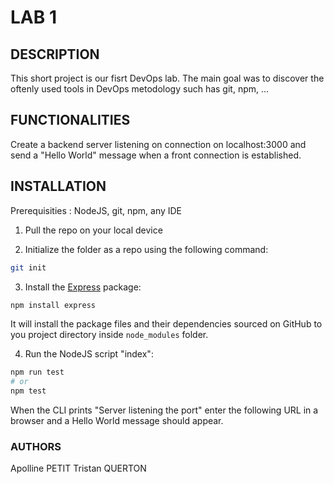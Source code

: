 # LAB 1

## DESCRIPTION

This short project is our fisrt DevOps lab. The main goal was to discover the oftenly used tools in DevOps metodology such has git, npm, ...

## FUNCTIONALITIES

Create a backend server listening on connection on localhost:3000 and send a "Hello World" message when a front connection is established.

## INSTALLATION

Prerequisities : NodeJS, git, npm, any IDE

1. Pull the repo on your local device

2. Initialize the folder as a repo using the following command:

```bash
git init
```

3. Install the [Express](https://www.npmjs.com/package/express) package:

```bash
npm install express
```

It will install the package files and their dependencies sourced on GitHub to you project directory inside `node_modules` folder.

4. Run the NodeJS script "index":

```bash
npm run test
# or
npm test
```

When the CLI prints "Server listening the port" enter the following URL in a browser and a Hello World message should appear.

### AUTHORS

Apolline PETIT
Tristan QUERTON
